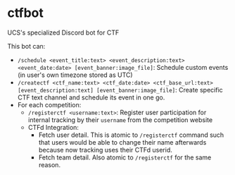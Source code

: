 # ctfbot
UCS's specialized Discord bot for CTF

This bot can:
- `/schedule <event_title:text> <event_description:text> <event_date:date> [event_banner:image_file]`: Schedule custom events (in user's own timezone stored as UTC)
- `/createctf <ctf_name:text> <ctf_date:date> <ctf_base_url:text> [event_description:text] [event_banner:image_file]`: Create specific CTF text channel and schedule its event in one go.
- For each competition:
  - `/registerctf <username:text>`: Register user participation for internal tracking by their `username` from the competition website
  - CTFd Integration:
    - Fetch user detail. This is atomic to `/registerctf` command such that users would be able to change their name afterwards because now tracking uses their CTFd userid.
	- Fetch team detail. Also atomic to `/registerctf` for the same reason.